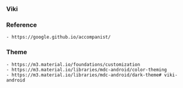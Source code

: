 ### Viki

### Reference
    - https://google.github.io/accompanist/
### Theme
    - https://m3.material.io/foundations/customization
    - https://m3.material.io/libraries/mdc-android/color-theming
    - https://m3.material.io/libraries/mdc-android/dark-theme# viki-android
